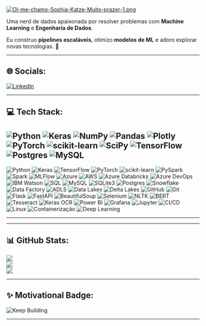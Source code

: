 [![Ol-me-chamo-Sophia-Katze-Muito-prazer-1.png](https://i.postimg.cc/5y7zVkTq/Ol-me-chamo-Sophia-Katze-Muito-prazer-1.png)](https://postimg.cc/0KSjGZ8b)

Uma nerd de dados apaixonada por resolver problemas com **Machine Learning** e **Engenharia de Dados**.

Eu construo **pipelines escaláveis**, otimizo **modelos de ML** e adoro explorar novas tecnologias. 🚀

---

## 🌐 **Socials**:
[![LinkedIn](https://img.shields.io/badge/LinkedIn-ff00ff?style=for-the-badge&logo=linkedin&logoColor=00ffff&labelColor=050a30)](https://www.linkedin.com/in/sophia-katze/) 

---

## 💻 **Tech Stack**:
![Python](https://img.shields.io/badge/Python-050a30?style=for-the-badge&logo=python&logoColor=ffdd54) 
![Keras](https://img.shields.io/badge/Keras-050a30?style=for-the-badge&logo=keras&logoColor=ff00ff) 
![NumPy](https://img.shields.io/badge/NumPy-050a30?style=for-the-badge&logo=numpy&logoColor=00ffff) 
![Pandas](https://img.shields.io/badge/Pandas-050a30?style=for-the-badge&logo=pandas&logoColor=ff00ff) 
![Plotly](https://img.shields.io/badge/Plotly-050a30?style=for-the-badge&logo=plotly&logoColor=00ffff) 
![PyTorch](https://img.shields.io/badge/PyTorch-050a30?style=for-the-badge&logo=pytorch&logoColor=ff00ff) 
![scikit-learn](https://img.shields.io/badge/scikit--learn-050a30?style=for-the-badge&logo=scikit-learn&logoColor=ffdd54) 
![SciPy](https://img.shields.io/badge/SciPy-050a30?style=for-the-badge&logo=scipy&logoColor=00ffff) 
![TensorFlow](https://img.shields.io/badge/TensorFlow-050a30?style=for-the-badge&logo=tensorflow&logoColor=ff6f00) 
![Postgres](https://img.shields.io/badge/Postgres-050a30?style=for-the-badge&logo=postgresql&logoColor=00ffff) 
![MySQL](https://img.shields.io/badge/MySQL-050a30?style=for-the-badge&logo=mysql&logoColor=ff00ff)
------------------
![Python](https://img.shields.io/badge/Python-050a30?style=for-the-badge&logo=python&logoColor=ffdd54) 
![Keras](https://img.shields.io/badge/Keras-050a30?style=for-the-badge&logo=keras&logoColor=ff00ff) 
![TensorFlow](https://img.shields.io/badge/TensorFlow-050a30?style=for-the-badge&logo=tensorflow&logoColor=ff6f00) 
![PyTorch](https://img.shields.io/badge/PyTorch-050a30?style=for-the-badge&logo=pytorch&logoColor=ff00ff) 
![scikit-learn](https://img.shields.io/badge/scikit--learn-050a30?style=for-the-badge&logo=scikit-learn&logoColor=ffdd54) 
![PySpark](https://img.shields.io/badge/PySpark-050a30?style=for-the-badge&logo=apache-spark&logoColor=ff00ff)
![Spark](https://img.shields.io/badge/Spark-050a30?style=for-the-badge&logo=apache-spark&logoColor=ff6f00)
![MLFlow](https://img.shields.io/badge/MLFlow-050a30?style=for-the-badge&logo=mlflow&logoColor=ff00ff)
![Azure](https://img.shields.io/badge/Azure-050a30?style=for-the-badge&logo=azure&logoColor=00ffff) 
![AWS](https://img.shields.io/badge/AWS-050a30?style=for-the-badge&logo=amazon-aws&logoColor=ff9900) 
![Azure Databricks](https://img.shields.io/badge/Azure%20Databricks-050a30?style=for-the-badge&logo=databricks&logoColor=ff9900)
![Azure DevOps](https://img.shields.io/badge/Azure%20DevOps-050a30?style=for-the-badge&logo=azuredevops&logoColor=00ffff) 
![IBM Watson](https://img.shields.io/badge/IBM%20Watson-050a30?style=for-the-badge&logo=ibm&logoColor=ff6f00) 
![SQL](https://img.shields.io/badge/SQL-050a30?style=for-the-badge&logo=sqlite&logoColor=00ffff)
![MySQL](https://img.shields.io/badge/MySQL-050a30?style=for-the-badge&logo=mysql&logoColor=ff00ff)
![SQLite3](https://img.shields.io/badge/SQLite3-050a30?style=for-the-badge&logo=sqlite&logoColor=ff9900)
![Postgres](https://img.shields.io/badge/Postgres-050a30?style=for-the-badge&logo=postgresql&logoColor=00ffff) 
![Snowflake](https://img.shields.io/badge/Snowflake-050a30?style=for-the-badge&logo=snowflake&logoColor=00ffff) 
![Data Factory](https://img.shields.io/badge/Azure%20Data%20Factory-050a30?style=for-the-badge&logo=azuredatafactory&logoColor=ff00ff)
![ADLS](https://img.shields.io/badge/ADLS-050a30?style=for-the-badge&logo=microsoftazure&logoColor=ff00ff) 
![Data Lakes](https://img.shields.io/badge/Data%20Lakes-050a30?style=for-the-badge&logo=azure&logoColor=00ffff) 
![Delta Lakes](https://img.shields.io/badge/Delta%20Lakes-050a30?style=for-the-badge&logo=databricks&logoColor=ff00ff) 
![GitHub](https://img.shields.io/badge/GitHub-050a30?style=for-the-badge&logo=github&logoColor=00ffff)
![Git](https://img.shields.io/badge/Git-050a30?style=for-the-badge&logo=git&logoColor=ff9900)
![Flask](https://img.shields.io/badge/Flask-050a30?style=for-the-badge&logo=flask&logoColor=ff00ff)
![FastAPI](https://img.shields.io/badge/FastAPI-050a30?style=for-the-badge&logo=fastapi&logoColor=ff9900)
![BeautifulSoup](https://img.shields.io/badge/BeautifulSoup-050a30?style=for-the-badge&logo=beautifulsoup&logoColor=ff00ff)
![Selenium](https://img.shields.io/badge/Selenium-050a30?style=for-the-badge&logo=selenium&logoColor=00ffff)
![NLTK](https://img.shields.io/badge/NLTK-050a30?style=for-the-badge&logo=nltk&logoColor=ff9900)
![BERT](https://img.shields.io/badge/BERT-050a30?style=for-the-badge&logo=bert&logoColor=ff00ff) 
![Tesseract](https://img.shields.io/badge/Tesseract-050a30?style=for-the-badge&logo=tesseract&logoColor=00ffff) 
![Keras OCR](https://img.shields.io/badge/Keras%20OCR-050a30?style=for-the-badge&logo=keras&logoColor=ff6f00) 
![Power BI](https://img.shields.io/badge/Power%20BI-050a30?style=for-the-badge&logo=powerbi&logoColor=00ffff) 
![Grafana](https://img.shields.io/badge/Grafana-050a30?style=for-the-badge&logo=grafana&logoColor=ff00ff) 
![Jupyter](https://img.shields.io/badge/Jupyter-050a30?style=for-the-badge&logo=jupyter&logoColor=ff6f00) 
![CI/CD](https://img.shields.io/badge/CI/CD-050a30?style=for-the-badge&logo=githubactions&logoColor=00ffff) 
![Linux](https://img.shields.io/badge/Linux-050a30?style=for-the-badge&logo=linux&logoColor=ff6f00) 
![Containerização](https://img.shields.io/badge/Containerização-050a30?style=for-the-badge&logo=docker&logoColor=00ffff) 
![Deep Learning](https://img.shields.io/badge/Deep%20Learning-050a30?style=for-the-badge&logo=deeplearning&logoColor=ff00ff)

---

---

## 📊 **GitHub Stats**:
![](https://github-readme-stats.vercel.app/api?username=sophia-katze&theme=default&hide_border=false&include_all_commits=true&count_private=false&bg_color=050a30&title_color=ff00ff&text_color=00ffff&icon_color=87CEEB)<br/>
![](https://github-readme-streak-stats.herokuapp.com/?user=sophia-katze&theme=default&hide_border=false&background=050a30&stroke=ff00ff&ring=87CEEB&fire=ff00ff&currStreakNum=00ffff&sideNums=87CEEB&currStreakLabel=ff00ff&sideLabels=00ffff&dates=87CEEB)<br/>
![](https://github-readme-stats.vercel.app/api/top-langs/?username=sophia-katze&theme=default&hide_border=false&include_all_commits=true&count_private=false&layout=compact&bg_color=050a30&title_color=ff00ff&text_color=00ffff&icon_color=87CEEB)

---

## ✨ **Motivational Badge**:
![Keep Building](https://img.shields.io/badge/Keep%20Building!-ff00ff?style=for-the-badge&logo=github&logoColor=00ffff&labelColor=050a30)

---
